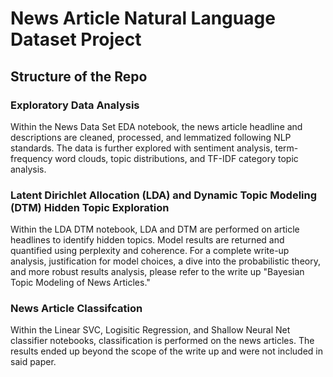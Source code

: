 # News Article Natural Language Dataset Project

## Structure of the Repo

### Exploratory Data Analysis
Within the News Data Set EDA notebook, the news article headline and descriptions are cleaned, processed, and lemmatized following NLP standards. The data is further explored with sentiment analysis, term-frequency word clouds, topic distributions, and TF-IDF category topic analysis. 

### Latent Dirichlet Allocation (LDA) and Dynamic Topic Modeling (DTM) Hidden Topic Exploration
Within the LDA DTM notebook, LDA and DTM are performed on article headlines to identify hidden topics. Model results are returned and quantified using perplexity and coherence. For a complete write-up analysis, justification for model choices, a dive into the probabilistic theory, and more robust results analysis, please refer to the write up "Bayesian Topic Modeling of News Articles."

### News Article Classifcation
Within the Linear SVC, Logisitic Regression, and Shallow Neural Net classifier notebooks, classification is performed on the news articles. The results ended up beyond the scope of the write up and were not included in said paper.

